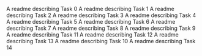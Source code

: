 A readme describing Task 0
A readme describing Task 1
A readme describing Task 2
A readme describing Task 3
A readme describing Task 4
A readme describing Task 5
A readme describing Task 6
A readme describing Task 7
A readme describing Task 8
A readme describing Task 9
A readme describing Task 11
A readme describing Task 12
A readme describing Task 13
A readme describing Task 10
A readme describing Task 14
